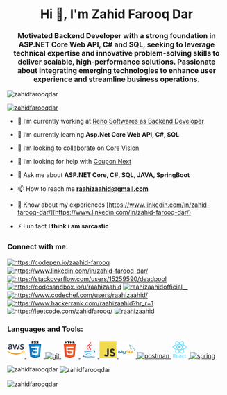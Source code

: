 <h1 align="center">Hi 👋, I'm Zahid Farooq Dar</h1>
<h3 align="center">Motivated Backend Developer with a strong foundation in ASP.NET Core Web API, C# and SQL, seeking to leverage technical expertise and innovative problem-solving skills to deliver scalable, high-performance solutions. Passionate about integrating emerging technologies to enhance user experience and streamline business operations.</h3>

<p align="left"> <img src="https://komarev.com/ghpvc/?username=zahidfarooqdar&label=Profile%20views&color=0e75b6&style=flat" alt="zahidfarooqdar" /> </p>

<p align="left"> <a href="https://github.com/ryo-ma/github-profile-trophy"><img src="https://github-profile-trophy.vercel.app/?username=zahidfarooqdar" alt="zahidfarooqdar" /></a> </p>

- 🔭 I’m currently working at [Reno Softwares as Backend Developer](https://renosoftwares.com)

- 🌱 I’m currently learning **Asp.Net Core Web API, C#, SQL**

- 👯 I’m looking to collaborate on [Core Vision](https://github.com/ZahidFarooqDar/CoreVision)

- 🤝 I’m looking for help with [Coupon Next](https://github.com/ZahidFarooqDar/CouponNest)

- 💬 Ask me about **ASP.NET Core, C#, SQL, JAVA, SpringBoot**

- 📫 How to reach me **raahizaahid@gmail.com**

- 📄 Know about my experiences [https://www.linkedin.com/in/zahid-farooq-dar/](https://www.linkedin.com/in/zahid-farooq-dar/)

- ⚡ Fun fact **I think i am sarcastic**

<h3 align="left">Connect with me:</h3>
<p align="left">
<a href="https://codepen.io/zaahid-farooq" target="blank"><img align="center" src="https://raw.githubusercontent.com/rahuldkjain/github-profile-readme-generator/master/src/images/icons/Social/codepen.svg" alt="https://codepen.io/zaahid-farooq" height="30" width="40" /></a>
<a href="https://www.linkedin.com/in/zahid-farooq-dar/" target="blank"><img align="center" src="https://raw.githubusercontent.com/rahuldkjain/github-profile-readme-generator/master/src/images/icons/Social/linked-in-alt.svg" alt="https://www.linkedin.com/in/zahid-farooq-dar/" height="30" width="40" /></a>
<a href="https://stackoverflow.com/users/15259590/deadpool" target="blank"><img align="center" src="https://raw.githubusercontent.com/rahuldkjain/github-profile-readme-generator/master/src/images/icons/Social/stack-overflow.svg" alt="https://stackoverflow.com/users/15259590/deadpool" height="30" width="40" /></a>
<a href="https://codesandbox.io/u/raahizaahid" target="blank"><img align="center" src="https://raw.githubusercontent.com/rahuldkjain/github-profile-readme-generator/master/src/images/icons/Social/codesandbox.svg" alt="https://codesandbox.io/u/raahizaahid" height="30" width="40" /></a>
<a href="https://instagram.com/raahizaahidofficial__" target="blank"><img align="center" src="https://raw.githubusercontent.com/rahuldkjain/github-profile-readme-generator/master/src/images/icons/Social/instagram.svg" alt="raahizaahidofficial__" height="30" width="40" /></a>
<a href="https://www.codechef.com/users/raahizaahid/" target="blank"><img align="center" src="https://cdn.jsdelivr.net/npm/simple-icons@3.1.0/icons/codechef.svg" alt="https://www.codechef.com/users/raahizaahid/" height="30" width="40" /></a>
<a href="https://www.hackerrank.com/raahizaahid?hr_r=1" target="blank"><img align="center" src="https://raw.githubusercontent.com/rahuldkjain/github-profile-readme-generator/master/src/images/icons/Social/hackerrank.svg" alt="https://www.hackerrank.com/raahizaahid?hr_r=1" height="30" width="40" /></a>
<a href="https://leetcode.com/zahidfarooq/" target="blank"><img align="center" src="https://raw.githubusercontent.com/rahuldkjain/github-profile-readme-generator/master/src/images/icons/Social/leet-code.svg" alt="https://leetcode.com/zahidfarooq/" height="30" width="40" /></a>
<a href="https://auth.geeksforgeeks.org/user/raahizaahid" target="blank"><img align="center" src="https://raw.githubusercontent.com/rahuldkjain/github-profile-readme-generator/master/src/images/icons/Social/geeks-for-geeks.svg" alt="raahizaahid" height="30" width="40" /></a>
</p>

<h3 align="left">Languages and Tools:</h3>
<p align="left"> <a href="https://aws.amazon.com" target="_blank" rel="noreferrer"> <img src="https://raw.githubusercontent.com/devicons/devicon/master/icons/amazonwebservices/amazonwebservices-original-wordmark.svg" alt="aws" width="40" height="40"/> </a> <a href="https://www.w3schools.com/css/" target="_blank" rel="noreferrer"> <img src="https://raw.githubusercontent.com/devicons/devicon/master/icons/css3/css3-original-wordmark.svg" alt="css3" width="40" height="40"/> </a> <a href="https://git-scm.com/" target="_blank" rel="noreferrer"> <img src="https://www.vectorlogo.zone/logos/git-scm/git-scm-icon.svg" alt="git" width="40" height="40"/> </a> <a href="https://www.w3.org/html/" target="_blank" rel="noreferrer"> <img src="https://raw.githubusercontent.com/devicons/devicon/master/icons/html5/html5-original-wordmark.svg" alt="html5" width="40" height="40"/> </a> <a href="https://www.java.com" target="_blank" rel="noreferrer"> <img src="https://raw.githubusercontent.com/devicons/devicon/master/icons/java/java-original.svg" alt="java" width="40" height="40"/> </a> <a href="https://developer.mozilla.org/en-US/docs/Web/JavaScript" target="_blank" rel="noreferrer"> <img src="https://raw.githubusercontent.com/devicons/devicon/master/icons/javascript/javascript-original.svg" alt="javascript" width="40" height="40"/> </a> <a href="https://www.mysql.com/" target="_blank" rel="noreferrer"> <img src="https://raw.githubusercontent.com/devicons/devicon/master/icons/mysql/mysql-original-wordmark.svg" alt="mysql" width="40" height="40"/> </a> <a href="https://postman.com" target="_blank" rel="noreferrer"> <img src="https://www.vectorlogo.zone/logos/getpostman/getpostman-icon.svg" alt="postman" width="40" height="40"/> </a> <a href="https://reactjs.org/" target="_blank" rel="noreferrer"> <img src="https://raw.githubusercontent.com/devicons/devicon/master/icons/react/react-original-wordmark.svg" alt="react" width="40" height="40"/> </a> <a href="https://spring.io/" target="_blank" rel="noreferrer"> <img src="https://www.vectorlogo.zone/logos/springio/springio-icon.svg" alt="spring" width="40" height="40"/> </a> </p>

<p><img align="left" src="https://github-readme-stats.vercel.app/api/top-langs?username=zahidfarooqdar&show_icons=true&locale=en&layout=compact" alt="zahidfarooqdar" /></p>

<p>&nbsp;<img align="center" src="https://github-readme-stats.vercel.app/api?username=zahidfarooqdar&show_icons=true&locale=en" alt="zahidfarooqdar" /></p>

<p><img align="center" src="https://github-readme-streak-stats.herokuapp.com/?user=zahidfarooqdar&" alt="zahidfarooqdar" /></p>
